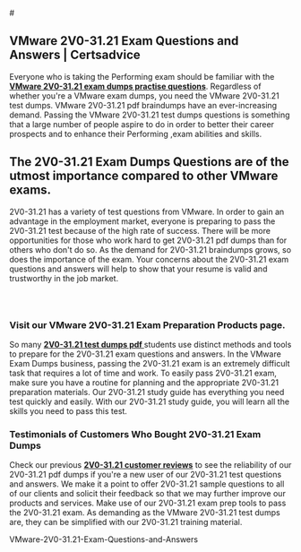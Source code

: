 #<h2><strong>VMware 2V0-31.21 Exam Questions and Answers | Certsadvice</strong></h2> <p>Everyone who is taking the Performing exam should be familiar with the <a href="http://www.certsadvice.com/vmware/2v0-31.21-practice-questions"><strong>VMware 2V0-31.21 exam dumps practise questions</strong></a>. Regardless of whether you&#39;re a VMware exam dumps, you need the VMware 2V0-31.21 test dumps. VMware 2V0-31.21 pdf braindumps have an ever-increasing demand. Passing the VMware 2V0-31.21 test dumps questions is something that a large number of people aspire to do in order to better their career prospects and to enhance their Performing ,exam abilities and skills.</p> <h2><strong>The 2V0-31.21 Exam Dumps Questions are of the utmost importance compared to other VMware exams.</strong></h2> <p>2V0-31.21 has a variety of test questions from VMware. In order to gain an advantage in the employment market, everyone is preparing to pass the 2V0-31.21 test because of the high rate of success. There will be more opportunities for those who work hard to get 2V0-31.21 pdf dumps than for others who don&#39;t do so. As the demand for 2V0-31.21 braindumps grows, so does the importance of the exam. Your concerns about the 2V0-31.21 exam questions and answers will help to show that your resume is valid and trustworthy in the job market.</p> <p><a href="http://www.certsadvice.com/vmware/2v0-31.21-practice-questions" style="display: block; padding: 1em 0; text-align: center; "><img alt="" src="https://1.bp.blogspot.com/-RUOr8Wn-CRk/YUYAxC8kcHI/AAAAAAAAAnw/F7BbdI3tw8QDj5z8iX0vQAioQzKiUxduwCLcBGAsYHQ/s0/unnamed.jpg" /></a></p> <h3><strong>Visit our VMware 2V0-31.21 Exam Preparation Products page.</strong></h3> <p>So many <a href="http://www.certsadvice.com/vmware/2v0-31.21-practice-questions"><strong>2V0-31.21 test dumps pdf </strong></a>students use distinct methods and tools to prepare for the 2V0-31.21 exam questions and answers. In the VMware Exam Dumps business, passing the 2V0-31.21 exam is an extremely difficult task that requires a lot of time and work. To easily pass 2V0-31.21 exam, make sure you have a routine for planning and the appropriate 2V0-31.21 preparation materials. Our 2V0-31.21 study guide has everything you need test quickly and easily. With our 2V0-31.21 study guide, you will learn all the skills you need to pass this test.</p> <h3><strong>Testimonials of Customers Who Bought 2V0-31.21 Exam Dumps</strong></h3> <p>Check our previous <a href="http://www.certsadvice.com/vmware/2v0-31.21-practice-questions"><strong>2V0-31.21 customer reviews</strong></a> to see the reliability of our 2V0-31.21 pdf dumps if you&#39;re a new user of our 2V0-31.21 test questions and answers. We make it a point to offer 2V0-31.21 sample questions to all of our clients and solicit their feedback so that we may further improve our products and services. Make use of our 2V0-31.21 exam prep tools to pass the 2V0-31.21 exam. As demanding as the VMware 2V0-31.21 test dumps are, they can be simplified with our 2V0-31.21 training material.</p> VMware-2V0-31.21-Exam-Questions-and-Answers
